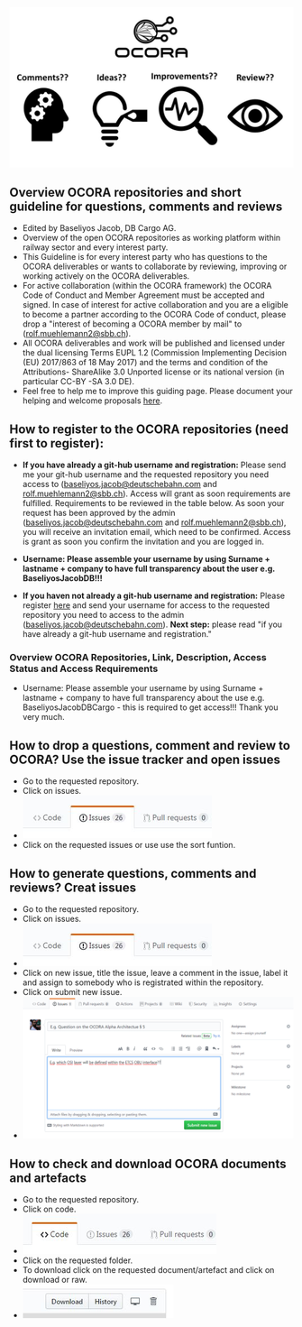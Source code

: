 ![](https://github.com/BaseliyosJacob/General-Management/blob/master/Guideline/OCORA%20Questions.jpg)
## Overview OCORA repositories and short guideline for questions, comments and reviews
* Edited by Baseliyos Jacob, DB Cargo AG.
* Overview of the open OCORA repositories as working platform within railway sector and every interest party. 
* This Guideline is for every interest party who has questions to the OCORA deliverables or wants to collaborate by reviewing, improving or working actively on the OCORA deliverables.
* For active collaboration (within the OCORA framework) the OCORA Code of Conduct and Member Agreement must be accepted and signed.  In case of interest for active collaboration and you are a eligible to become a partner according to the OCORA Code of conduct, please drop a "interest of becoming a OCORA member by mail" to (rolf.muehlemann2@sbb.ch).
* All OCORA deliverables and work will be published and licensed under the dual licensing Terms EUPL 1.2 (Commission Implementing Decision (EU) 2017/863 of 18 May 2017) and the terms and condition of the Attributions- ShareAlike 3.0 Unported license or its national version (in particular CC-BY -SA 3.0 DE).
* Feel free to help me to improve this guiding page. Please document your helping and welcome proposals [here](https://github.com/BaseliyosJacob/General-Management/issues/1).

## How to register to the OCORA repositories (need first to register):
* **If you have already a git-hub username and registration:**
Please send me your git-hub username and the requested repository you need access to (baseliyos.jacob@deutschebahn.com and rolf.muehlemann2@sbb.ch). Access will grant as soon requirements are fulfilled.
Requirements to be reviewed in the table below.
As soon your request has been approved by the admin (baseliyos.jacob@deutschebahn.com and rolf.muehlemann2@sbb.ch), you will receive an invitation email, which need to be confirmed. Access is grant as soon you confirm the invitation and you are logged in.
* **Username: Please assemble your username by using Surname + lastname + company to have full transparency about the user e.g. BaseliyosJacobDB!!!**

* **If you haven not already a git-hub username and registration:**
Please register [here](https://github.com) and send your username for access to the requested repository you need to access to the admin (baseliyos.jacob@deutschebahn.com). **Next step:** please read "if you have already a git-hub username and registration."

### Overview OCORA Repositories, Link, Description, Access Status and Access Requirements
* Username: Please assemble your username by using Surname + lastname + company to have full transparency about the use e.g. BaseliyosJacobDBCargo - this is required to get access!!! Thank you very much.

## How to drop a questions, comment and review to OCORA? Use the issue tracker and open issues
* Go to the requested repository.
* Click on issues.
* ![](https://github.com/BaseliyosJacob/General-Management/blob/master/Guideline/Issues.JPG)
* Click on the requested issues or use use the sort funtion.

## How to generate questions, comments and reviews? Creat issues
* Go to the requested repository.
* Click on issues.
* ![](https://github.com/BaseliyosJacob/General-Management/blob/master/Guideline/Issues.JPG)
* Click on new issue, title the issue, leave a comment in the issue, label it and assign to somebody who is registrated within the repository.
* Click on submit new issue.
* ![](https://github.com/BaseliyosJacob/General-Management/blob/master/Guideline/Issuetracker.png)

## How to check and download OCORA documents and artefacts
* Go to the requested repository.
* Click on code.
* ![](https://github.com/BaseliyosJacob/General-Management/blob/master/Guideline/code.JPG)
* Click on the requested folder.
* To download click on the requested document/artefact and click on download or raw.
* ![](https://github.com/BaseliyosJacob/General-Management/blob/master/Guideline/Download.JPG)

